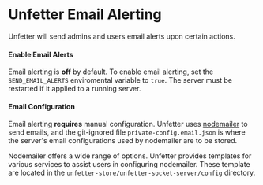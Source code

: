 # Unfetter Email Alerting
Unfetter will send admins and users email alerts upon certain actions.
#### Enable Email Alerts
Email alerting is **off** by default.  To enable email alerting, set the `SEND_EMAIL_ALERTS` enviromental variable to `true`.  The server must be restarted if it applied to a running server.
#### Email Configuration
Email alerting **requires** manual configuration.  Unfetter uses [nodemailer](https://nodemailer.com) to send emails, and the git-ignored file `private-config.email.json` is where the server's email configurations used by nodemailer are to be stored.

Nodemailer offers a wide range of options.  Unfetter provides templates for various services to assist users in configuring nodemailer.  These template are located in the `unfetter-store/unfetter-socket-server/config` directory.